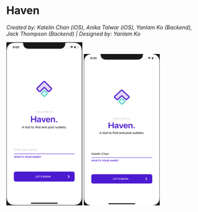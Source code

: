 # Haven
*Created by: Katelin Chan (iOS), Anika Talwar (iOS), Yanlam Ko (Backend), Jack Thompson (Backend) | Designed by: Yanlam Ko*

<p float="left">
  <img src="https://raw.githubusercontent.com/kchan323/Haven/master/Screenshots/Login1.png" width = '200' title = 'Login'/>
  <img src="https://raw.githubusercontent.com/kchan323/Haven/master/Screenshots/Login2.png" width = '200' height = '400'/>
</p>
